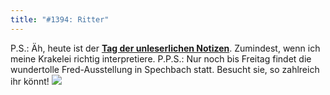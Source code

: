 ```yaml
---
title: "#1394: Ritter"
---
```


P.S.:
Äh, heute ist der  <a href="http://www.fonflatter.de/kalender"><strong>Tag der unleserlichen Notizen</strong></a>. Zumindest, wenn ich meine Krakelei richtig interpretiere.
P.P.S.:
Nur noch bis Freitag findet die wundertolle Fred-Ausstellung in Spechbach statt. Besucht sie, so zahlreich ihr könnt!
<a href="http://www.fonflatter.de/ausstellung"><img src="http://www.fonflatter.de/bilder/ausstellung3/ausstellung_spechbach_sm.png"></a>

